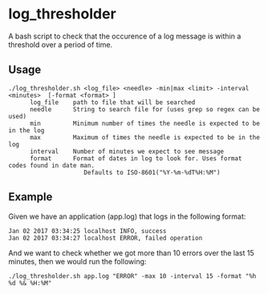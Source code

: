# log_thresholder

A bash script to check that the occurence of a log message is within a threshold over a period of time. 

## Usage
```
./log_thresholder.sh <log_file> <needle> -min|max <limit> -interval <minutes>  [-format <format> ]
      log_file    path to file that will be searched
      needle      String to search file for (uses grep so regex can be used)
      min         Minimum number of times the needle is expected to be in the log
      max         Maximum of times the needle is expected to be in the log
      interval    Number of minutes we expect to see message
      format      Format of dates in log to look for. Uses format codes found in date man. 
                     Defaults to ISO-8601("%Y-%m-%dT%H:%M")
 ```
      
## Example

Given we have an application (app.log) that logs in the following format:

```
Jan 02 2017 03:34:25 localhost INFO, success
Jan 02 2017 03:34:27 localhost ERROR, failed operation
```

And we want to check whether we got more than 10 errors over the last 15 minutes, then we would run the following:

```
./log_thresholder.sh app.log "ERROR" -max 10 -interval 15 -format "%h %d %& %H:%M" 
```

